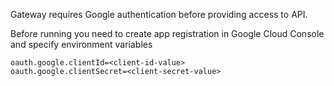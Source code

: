 Gateway requires Google authentication before providing access to API.

Before running you need to create app registration in Google Cloud Console and specify 
environment variables
```
oauth.google.clientId=<client-id-value>
oauth.google.clientSecret=<client-secret-value>
```